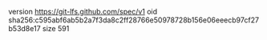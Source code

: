 version https://git-lfs.github.com/spec/v1
oid sha256:c595abf6ab5b2a7f3da8c2ff28766e50978728b156e06eeecb97cf27b53d8e17
size 591
